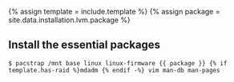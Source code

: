 {% assign template = include.template %}
{% assign package = site.data.installation.lvm.package %}

## Install the essential packages

```
$ pacstrap /mnt base linux linux-firmware {{ package }} {% if template.has-raid %}mdadm {% endif -%} vim man-db man-pages
```
